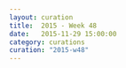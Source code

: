 ```yaml
---
layout: curation
title:  2015 - Week 48
date:   2015-11-29 15:00:00
category: curations
curation: "2015-w48"
---
```


